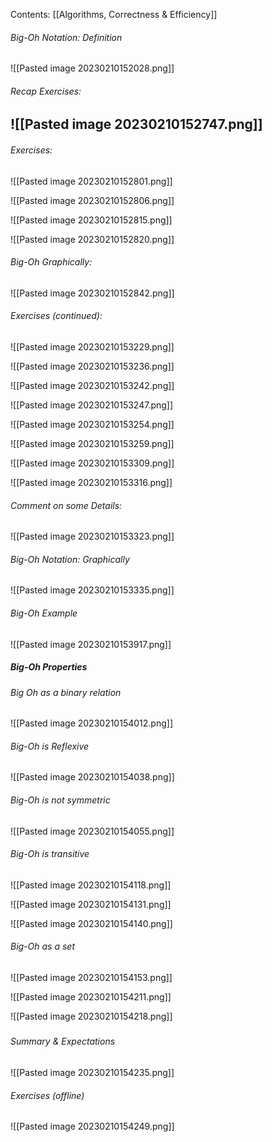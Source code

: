 Contents:
[[Algorithms, Correctness & Efficiency]]

###### Big-Oh Notation: Definition
![[Pasted image 20230210152028.png]]

###### Recap Exercises:
![[Pasted image 20230210152747.png]]
- 
###### Exercises:
![[Pasted image 20230210152801.png]]

![[Pasted image 20230210152806.png]]

![[Pasted image 20230210152815.png]]

![[Pasted image 20230210152820.png]]

###### Big-Oh Graphically:
![[Pasted image 20230210152842.png]]

###### Exercises (continued):
![[Pasted image 20230210153229.png]]

![[Pasted image 20230210153236.png]]

![[Pasted image 20230210153242.png]]

![[Pasted image 20230210153247.png]]

![[Pasted image 20230210153254.png]]

![[Pasted image 20230210153259.png]]

![[Pasted image 20230210153309.png]]

![[Pasted image 20230210153316.png]]

###### Comment on some Details:
![[Pasted image 20230210153323.png]]

###### Big-Oh Notation: Graphically
![[Pasted image 20230210153335.png]]

###### Big-Oh Example
![[Pasted image 20230210153917.png]]

##### Big-Oh Properties
###### Big Oh as a binary relation
![[Pasted image 20230210154012.png]]

###### Big-Oh is Reflexive
![[Pasted image 20230210154038.png]]

###### Big-Oh is not symmetric
![[Pasted image 20230210154055.png]]

###### Big-Oh is transitive
![[Pasted image 20230210154118.png]]

![[Pasted image 20230210154131.png]]

![[Pasted image 20230210154140.png]]

###### Big-Oh as a set
![[Pasted image 20230210154153.png]]

![[Pasted image 20230210154211.png]]

![[Pasted image 20230210154218.png]]

##### 
###### Summary & Expectations
![[Pasted image 20230210154235.png]]

###### Exercises (offline)
![[Pasted image 20230210154249.png]]

